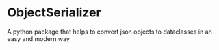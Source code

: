 # ObjectSerializer
A python package that helps to convert json objects to dataclasses in an easy and modern way
